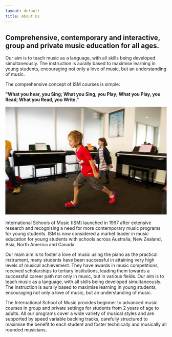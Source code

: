 ```yaml
---
layout: default
title: About Us
---
```


## Comprehensive, contemporary and interactive, group and private music education for all ages.

Our aim is to teach music as a language, with all skills being developed simultaneously. The instruction is aurally based to maximise learning in young students, encouraging not only a love of music, but an understanding of music.

The comprehensive concept of ISM courses is simple: 

**"What you hear, you Sing; What you Sing, you Play; What you Play, you Read; What you Read, you Write."**

<img src="images/group_piano_lessons_bondi-1x.jpg" alt="ismbondi">

International Schools of Music (ISM) launched in 1997 after extensive research and recognising a need for more contemporary music programs for young students. ISM is now considered a market leader in music education for young students with schools across Australia, New Zealand, Asia, North America and Canada.

Our main aim is to foster a love of music using the piano as the practical instrument, many students have been successful in attaining very high levels of musical achievement. They have awards in music competitions, received scholarships to tertiary institutions, leading them towards a successful career path not only in music, but in various fields.
Our aim is to teach music as a language, with all skills being developed simultaneously. The instruction is aurally based to maximise learning in young students, encouraging not only a love of music, but an understanding of music.

The International School of Music provides beginner to advanced music courses in group and private settings for students from 2 years of age to adults. All our programs cover a wide variety of musical styles and are supported by speed variable backing tracks, carefully structured to maximise the benefit to each student and foster technically and musically all rounded musicians.
